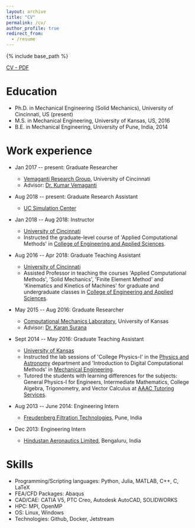 ```yaml
---
layout: archive
title: "CV"
permalink: /cv/
author_profile: true
redirect_from:
  - /resume
---
```


{% include base_path %}

[CV - PDF](https://sayrjked.github.io/files/sayali-cv-web.pdf)

Education
======
* Ph.D. in Mechanical Engineering (Solid Mechanics), University of Cincinnati, US (present)
* M.S. in Mechanical Engineering, University of Kansas, US, 2016
* B.E. in Mechanical Engineering, University of Pune, India, 2014

Work experience
======

* Jan 2017 -- present: Graduate Researcher
  * [Vemaganti Research Group](http://vemaganti.com/), University of Cincinnati
  * Advisor: [Dr. Kumar Vemaganti](https://researchdirectory.uc.edu/p/vemagaks)

* Aug 2018 -- present: Graduate Research Assistant
  * [UC Simulation Center](https://ceas.uc.edu/research/centers-labs/uc-simulation-center.html)

* Jan 2018 -- Aug 2018: Instructor
  * [University of Cincinnati](https://www.uc.edu/)
  * Instructed the graduate-level course of 'Applied Computational Methods' in [College of Engineering and Applied Sciences](https://ceas.uc.edu/).

* Aug 2016 -- Apr 2018: Graduate Teaching Assistant
  * [University of Cincinnati](https://www.uc.edu/)
  * Assisted Professor in teaching the courses 'Applied Computational Methods', 'Solid Mechanics', 'Finite Element Method' and 'Kinematics and Kinetics of Machines' for graduate and undergraduate classes in [College of Engineering and Applied Sciences](https://ceas.uc.edu/).

* May 2015 -- Aug 2016: Graduate Researcher
  * [Computational Mechanics Laboratory](https://me.engr.ku.edu/karan-s-suranas-research), University of Kansas
  * Advisor: [Dr. Karan Surana](https://me.engr.ku.edu/karan-s-suranas-research)

* Sept 2014 -- May 2016: Graduate Teaching Assistant
  * [University of Kansas](https://ku.edu/)
  * Instructed the lab sessions of 'College Physics-I' in the [Physics and Astronomy](https://physics.ku.edu/) department and 'Introduction to Digital Computational Methods' in [Mechanical Engineering](https://me.engr.ku.edu/mechanical-engineering).
  * Tutored the students with learning differences for the subjects: General Physics-I for Engineers, Intermediate Mathematics, College Algebra, Trigonometry, and Vector Calculus at [AAAC Tutoring Services](https://tutoring.ku.edu/).

* Aug 2013 -- June 2014: Engineering Intern
  * [Freudenberg Filtration Technologies](https://www.freudenberg-filter.com/en/), Pune, India

* Dec 2013: Engineering Intern
  * [Hindustan Aeronautics Limited](https://hal-india.co.in/), Bengaluru, India

Skills
======
* Programming/Scripting languages: Python, Julia, MATLAB, C++, C, LaTeX
* FEA/CFD Packages: Abaqus
* CAD/CAE: CATIA V5, PTC Creo, Autodesk AutoCAD, SOLIDWORKS
* HPC: MPI, OpenMP
* OS: Linux, Windows
* Technologies: Github, Docker,  Jetstream
